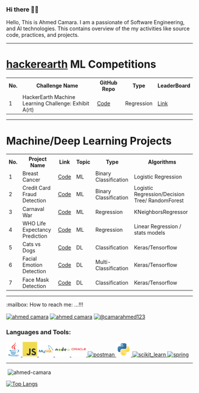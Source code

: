 ### Hi there 👋😎
<!--
Here are some ideas to get you started:
- 🔭 I’m currently working on Java Spring project
- 🔭 I’m currently working on ...
- 🌱 I’m currently learning ...
- 👯 I’m looking to collaborate on ...
- 🤔 I’m looking for help with ...
- 💬 Ask me about ...
- 📫 How to reach me: ...
- 😄 Pronouns: ...
- ⚡ Fun fact: ...
-->


Hello, This is Ahmed Camara. I am a passionate of Software Engineering, and AI technologies.
This contains overview of the my activities like source code, practices, and projects.

<hr>

<h1> <a href="https://www.hackerearth.com/challenges/">hackerearth</a> ML Competitions</h1>

<table>
  <tr>
    <th>No.</th>
    <th>Challenge Name</th>
    <th>GitHub Repo</th>
    <th>Type</th>
    <th>LeaderBoard </th>
  </tr>
  
  <tr>
    <td>1</td>
    <td>HackerEarth Machine Learning Challenge: Exhibit A(rt)</td>
    <td><a href="https://github.com/Ahmed-Camara/HackerEarth-Machine-Learning-Challenge-Exhibit-A-rt-">Code</a></td>
    <td>Regression</td>
    <td><a href="https://www.hackerearth.com/challenges/competitive/hackerearth-machine-learning-challenge-predict-shipping-cost/leaderboard/predict-the-cost-to-ship-the-sculptures-12-e7728f5d/page/7/" target="_blank">Link</a></td>
  </tr>
</table>

<hr>

<h1>Machine/Deep Learning Projects</h1>
<table>
  <tr>
    <th>No.</th>
    <th>Project Name</th>
    <th>Link</th>
    <th>Topic</th>
    <th>Type</th>
    <th>Algorithms</th>
  </tr>
  
  <tr>
    <td>1</td>
    <td>Breast Cancer</td>
    <td><a href="https://github.com/Ahmed-Camara/Logistic-Regression-with-Breast-Cancer-Data" target="_blank">Code</a></td>
    <td>ML</td>
    <td>Binary Classification</td>
    <td>Logistic Regression</td>
  </tr>
  
  <tr>
    <td>2</td>
    <td>Credit Card Fraud Detection</td>
    <td><a href="https://github.com/Ahmed-Camara/Credit-Card-Fraud-Detection" target="_blank">Code</a></td>
    <td>ML</td>
    <td>Binary Classification</td>
    <td>Logistic Regression/Decision Tree/ RandomForest</td>
  </tr>
  <tr>
    <td>3</td>
    <td>Carnaval War</td>
    <td><a href="https://github.com/Ahmed-Camara/Carnaval-War" target="_blank">Code</a></td>
    <td>ML</td>
    <td>Regression</td>
    <td>KNeighborsRegressor</td>
  </tr>
  
  <tr>
    <td>4</td>
    <td>WHO Life Expectancy Prediction</td>
    <td><a href="https://github.com/Ahmed-Camara/ML-WHO-Life-Expectancy-Prediction" target="_blank">Code</a></td>
    <td>ML</td>
    <td>Regression</td>
    <td>Linear Regression / stats models</td>
  </tr>
  
  <tr>
    <td>5</td>
    <td>Cats vs Dogs</td>
    <td><a href="https://github.com/Ahmed-Camara/cats-vs-dogs-classification" target="_blank">Code</a></td>
    <td>DL</td>
    <td>Classification</td>
    <td>Keras/Tensorflow</td>
  </tr>
  
  <tr>
    <td>6</td>
    <td>Facial Emotion Detection</td>
    <td><a href="https://github.com/Ahmed-Camara/Facial-Emotion-Detection-using-deep-learning" target="_blank">Code</a></td>
    <td>DL</td>
    <td>Multi-Classification</td>
    <td>Keras/Tensorflow</td>
  </tr>
  
  <tr>
    <td>7</td>
    <td>Face Mask Detection</td>
    <td><a href="https://github.com/Ahmed-Camara/Face-Mask-Detection" target="_blank">Code</a></td>
    <td>DL</td>
    <td>Classification</td>
    <td>Keras/Tensorflow</td>
  </tr>
  
</table>
<hr>
:mailbox: How to reach me: ...!!!
<p align="left" display="flex">
<a href="https://linkedin.com/in/ahmed-camara-76bb731a2" target="blank"><img align="center" src="https://cdn.jsdelivr.net/npm/simple-icons@3.0.1/icons/linkedin.svg" alt="ahmed camara" height="30" width="40" /></a>
<a href="https://fb.com/Ahmed.Camara.Lefa" target="blank"><img align="center" src="https://cdn.jsdelivr.net/npm/simple-icons@3.0.1/icons/facebook.svg" alt="ahmed camara" height="30" width="40" /></a>
<a href="https://www.hackerearth.com/@camarahmed123" target="blank"><img align="center" src="https://cdn.jsdelivr.net/npm/simple-icons@3.0.1/icons/hackerearth.svg" alt="@camarahmed123" height="30" width="40" /></a>
</p>

<h3 align="left">Languages and Tools:</h3>
<p align="left">  <a href="https://www.java.com" target="_blank"> <img src="https://raw.githubusercontent.com/devicons/devicon/master/icons/java/java-original.svg" alt="java" width="40" height="40"/> </a> <a href="https://developer.mozilla.org/en-US/docs/Web/JavaScript" target="_blank"> <img src="https://raw.githubusercontent.com/devicons/devicon/master/icons/javascript/javascript-original.svg" alt="javascript" width="40" height="40"/> </a> <a href="https://www.mysql.com/" target="_blank"> <img src="https://raw.githubusercontent.com/devicons/devicon/master/icons/mysql/mysql-original-wordmark.svg" alt="mysql" width="40" height="40"/> </a> <a href="https://nodejs.org" target="_blank"> <img src="https://raw.githubusercontent.com/devicons/devicon/master/icons/nodejs/nodejs-original-wordmark.svg" alt="nodejs" width="40" height="40"/> </a> <a href="https://www.oracle.com/" target="_blank"> <img src="https://raw.githubusercontent.com/devicons/devicon/master/icons/oracle/oracle-original.svg" alt="oracle" width="40" height="40"/> </a>  <a href="https://postman.com" target="_blank"> <img src="https://www.vectorlogo.zone/logos/getpostman/getpostman-icon.svg" alt="postman" width="40" height="40"/> </a> <a href="https://www.python.org" target="_blank"> <img src="https://raw.githubusercontent.com/devicons/devicon/master/icons/python/python-original.svg" alt="python" width="40" height="40"/> </a> <a href="https://scikit-learn.org/" target="_blank"> <img src="https://upload.wikimedia.org/wikipedia/commons/0/05/Scikit_learn_logo_small.svg" alt="scikit_learn" width="40" height="40"/> </a> <a href="https://spring.io/" target="_blank"> <img src="https://www.vectorlogo.zone/logos/springio/springio-icon.svg" alt="spring" width="40" height="40"/> </a> </p>


<hr>
<p>&nbsp;<img align="center" src="https://github-readme-stats.vercel.app/api?username=ahmed-camara&show_icons=true&locale=en" alt="ahmed-camara" /></p>

[![Top Langs](https://github-readme-stats.vercel.app/api/top-langs/?username=Ahmed-Camara&langs_count=7&hide=scss,css,Plug,Go,Shell,html&layout=compact)](https://github.com/Ahmed-Camara/github-readme-stats)
